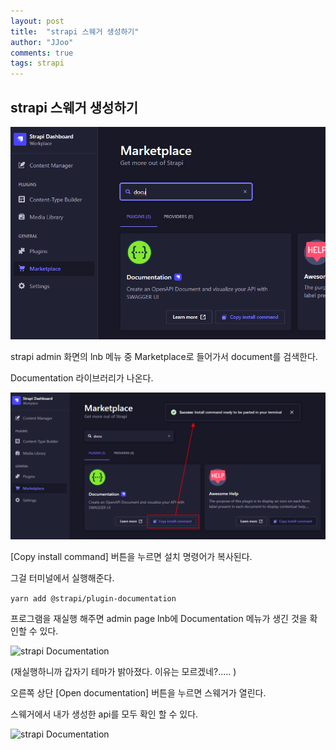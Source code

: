 ```yaml
---
layout: post
title:  "strapi 스웨거 생성하기"
author: "JJoo"
comments: true
tags: strapi
---
```



## strapi 스웨거 생성하기 


![strapi Documentation](/images/img_strapi_setting_document_01.png "strapi Documentation")

strapi admin 화면의 lnb 메뉴 중 Marketplace로 들어가서 document를 검색한다. 

Documentation 라이브러리가 나온다. 


![strapi Documentation](/images/img_strapi_setting_document_02.png "strapi Documentation")

\[Copy install command\] 버튼을 누르면 설치 명령어가 복사된다. 

그걸 터미널에서 실행해준다. 

``` yarn add @strapi/plugin-documentation ```

프로그램을 재실행 해주면 admin page lnb에 Documentation 메뉴가 생긴 것을 확인할 수 있다. 

![strapi Documentation](/images/img_strapi_setting_document_03.png "strapi Documentation")

(재실행하니까 갑자기 테마가 밝아졌다. 이유는 모르겠네?..... )

오른쪽 상단 \[Open documentation\] 버튼을 누르면 스웨거가 열린다. 

스웨거에서 내가 생성한 api를 모두 확인 할 수 있다. 

![strapi Documentation](/images/img_strapi_setting_document_04.png "strapi Documentation")

